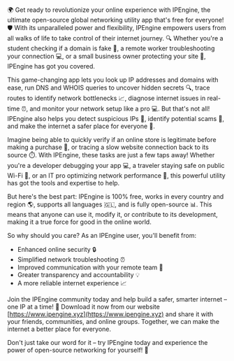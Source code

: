 🌍 Get ready to revolutionize your online experience with IPEngine, the ultimate open-source global networking utility app that's free for everyone! 🛡️ With its unparalleled power and flexibility, IPEngine empowers users from all walks of life to take control of their internet journey. 🔍 Whether you're a student checking if a domain is fake 👀, a remote worker troubleshooting your connection 💻, or a small business owner protecting your site 🏢, IPEngine has got you covered.

This game-changing app lets you look up IP addresses and domains with ease, run DNS and WHOIS queries to uncover hidden secrets 🔍, trace routes to identify network bottlenecks 📈, diagnose internet issues in real-time ⏰, and monitor your network setup like a pro 💻. But that's not all! IPEngine also helps you detect suspicious IPs 👺, identify potential scams 🚫, and make the internet a safer place for everyone 🌟.

Imagine being able to quickly verify if an online store is legitimate before making a purchase 👛, or tracing a slow website connection back to its source ⏱️. With IPEngine, these tasks are just a few taps away! Whether you're a developer debugging your app 💻, a traveler staying safe on public Wi-Fi 📡, or an IT pro optimizing network performance 🔧, this powerful utility has got the tools and expertise to help.

But here's the best part: IPEngine is 100% free, works in every country and region 🌎, supports all languages 🇬🇱, and is fully open-source 📊. This means that anyone can use it, modify it, or contribute to its development, making it a true force for good in the online world.

So why should you care? As an IPEngine user, you'll benefit from:

* Enhanced online security 🔒
* Simplified network troubleshooting ⏰
* Improved communication with your remote team 📱
* Greater transparency and accountability 💡
* A more reliable internet experience 📈

Join the IPEngine community today and help build a safer, smarter internet – one IP at a time! 🚀 Download it now from our website [https://www.ipengine.xyz](https://www.ipengine.xyz) and share it with your friends, communities, and online groups. Together, we can make the internet a better place for everyone.

Don't just take our word for it – try IPEngine today and experience the power of open-source networking for yourself! 🌟